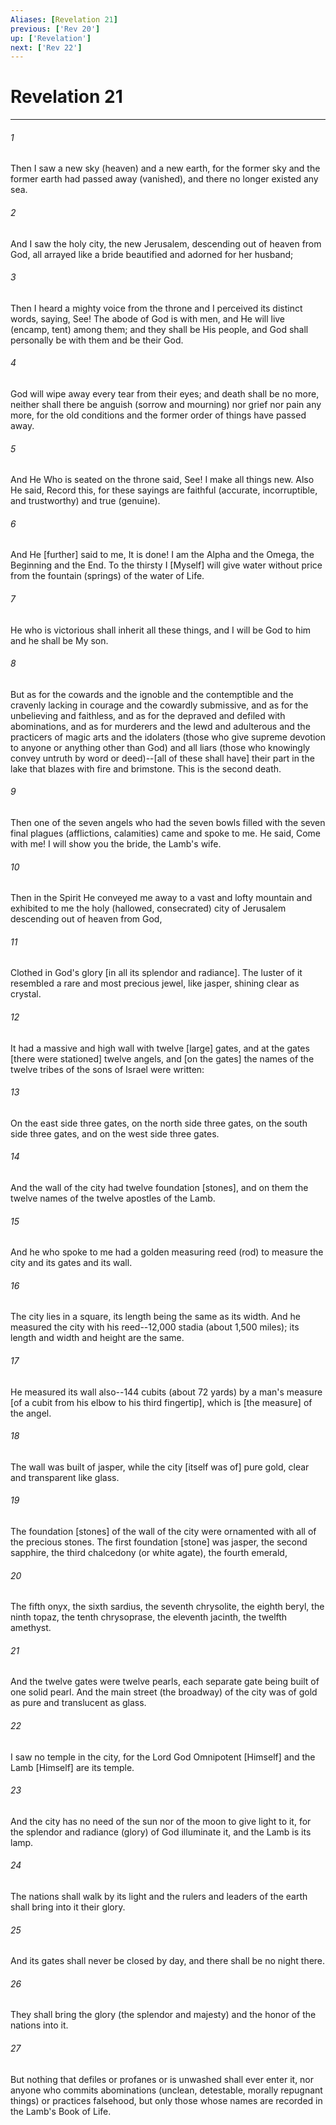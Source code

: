 ```yaml
---
Aliases: [Revelation 21]
previous: ['Rev 20']
up: ['Revelation']
next: ['Rev 22']
---
```

# Revelation 21

***


###### 1 


Then I saw a new sky (heaven) and a new earth, for the former sky and the former earth had passed away (vanished), and there no longer existed any sea. 


###### 2 


And I saw the holy city, the new Jerusalem, descending out of heaven from God, all arrayed like a bride beautified and adorned for her husband; 


###### 3 


Then I heard a mighty voice from the throne and I perceived its distinct words, saying, See! The abode of God is with men, and He will live (encamp, tent) among them; and they shall be His people, and God shall personally be with them and be their God. 


###### 4 


God will wipe away every tear from their eyes; and death shall be no more, neither shall there be anguish (sorrow and mourning) nor grief nor pain any more, for the old conditions and the former order of things have passed away. 


###### 5 


And He Who is seated on the throne said, See! I make all things new. Also He said, Record this, for these sayings are faithful (accurate, incorruptible, and trustworthy) and true (genuine). 


###### 6 


And He [further] said to me, It is done! I am the Alpha and the Omega, the Beginning and the End. To the thirsty I [Myself] will give water without price from the fountain (springs) of the water of Life. 


###### 7 


He who is victorious shall inherit all these things, and I will be God to him and he shall be My son. 


###### 8 


But as for the cowards and the ignoble and the contemptible and the cravenly lacking in courage and the cowardly submissive, and as for the unbelieving and faithless, and as for the depraved and defiled with abominations, and as for murderers and the lewd and adulterous and the practicers of magic arts and the idolaters (those who give supreme devotion to anyone or anything other than God) and all liars (those who knowingly convey untruth by word or deed)--[all of these shall have] their part in the lake that blazes with fire and brimstone. This is the second death. 


###### 9 


Then one of the seven angels who had the seven bowls filled with the seven final plagues (afflictions, calamities) came and spoke to me. He said, Come with me! I will show you the bride, the Lamb's wife. 


###### 10 


Then in the Spirit He conveyed me away to a vast and lofty mountain and exhibited to me the holy (hallowed, consecrated) city of Jerusalem descending out of heaven from God, 


###### 11 


Clothed in God's glory [in all its splendor and radiance]. The luster of it resembled a rare and most precious jewel, like jasper, shining clear as crystal. 


###### 12 


It had a massive and high wall with twelve [large] gates, and at the gates [there were stationed] twelve angels, and [on the gates] the names of the twelve tribes of the sons of Israel were written: 


###### 13 


On the east side three gates, on the north side three gates, on the south side three gates, and on the west side three gates. 


###### 14 


And the wall of the city had twelve foundation [stones], and on them the twelve names of the twelve apostles of the Lamb. 


###### 15 


And he who spoke to me had a golden measuring reed (rod) to measure the city and its gates and its wall. 


###### 16 


The city lies in a square, its length being the same as its width. And he measured the city with his reed--12,000 stadia (about 1,500 miles); its length and width and height are the same. 


###### 17 


He measured its wall also--144 cubits (about 72 yards) by a man's measure [of a cubit from his elbow to his third fingertip], which is [the measure] of the angel. 


###### 18 


The wall was built of jasper, while the city [itself was of] pure gold, clear and transparent like glass. 


###### 19 


The foundation [stones] of the wall of the city were ornamented with all of the precious stones. The first foundation [stone] was jasper, the second sapphire, the third chalcedony (or white agate), the fourth emerald, 


###### 20 


The fifth onyx, the sixth sardius, the seventh chrysolite, the eighth beryl, the ninth topaz, the tenth chrysoprase, the eleventh jacinth, the twelfth amethyst. 


###### 21 


And the twelve gates were twelve pearls, each separate gate being built of one solid pearl. And the main street (the broadway) of the city was of gold as pure and translucent as glass. 


###### 22 


I saw no temple in the city, for the Lord God Omnipotent [Himself] and the Lamb [Himself] are its temple. 


###### 23 


And the city has no need of the sun nor of the moon to give light to it, for the splendor and radiance (glory) of God illuminate it, and the Lamb is its lamp. 


###### 24 


The nations shall walk by its light and the rulers and leaders of the earth shall bring into it their glory. 


###### 25 


And its gates shall never be closed by day, and there shall be no night there. 


###### 26 


They shall bring the glory (the splendor and majesty) and the honor of the nations into it. 


###### 27 


But nothing that defiles or profanes or is unwashed shall ever enter it, nor anyone who commits abominations (unclean, detestable, morally repugnant things) or practices falsehood, but only those whose names are recorded in the Lamb's Book of Life.
